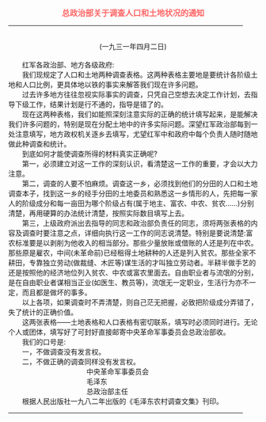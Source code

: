<center><FONT style="FONT-SIZE: 12pt" COLOR="#FF6666"><B>总政治部关于调查人口和土地状况的通知</B></center></FONT>
<HR color="#EE9B73" size="1" width="94%">
<BR>
<center>(一九三一年四月二日)</center>
<BR>
　　红军各政治部、地方各级政府:
<BR>
　　我们现规定了人口和土地两种调查表格。这两种表格主要地是要统计各阶级土地和人口比例，更具体地以铁的事实来解答我们现在许多问题。
<BR>
　　过去许多地方往往忽视实际事实的调查，只凭自己空想去决定工作计划，去指导下级工作，结果计划是行不通的，指导是错了的。
<BR>
　　现在这两种表格，我们如能照深刻注意实际的正确的统计填写起来，是能解决我们许多问题的，特别是现在分配土地中的许多实际问题。深望红军政治部每到一处注意填写，地方政权机关逐乡去填写，尤望红军中和政府中每个负责人随时随地做此种调查和统计。
<BR>
　　到底如何才能使调查所得的材料真实正确呢?
<BR>
　　第一，必须建立对这一工作的深刻认识，看清楚这一工作的重要，才会以大力注意。
<BR>
　　第二，调查的人要不怕麻烦。调查这一乡，必须找到他们的分田的人口和土地调查本子，找到这一乡的经手分田的土地委员和熟悉这一乡情形的人，先把每一家人的阶级成分和每一亩田为哪个阶级占有(属于地主、富农、中农、贫农……)分别清楚，再用硬算的办法统计清楚，按照实际数目填写上去。
<BR>
　　第三，上级政府派出去指导的同志和政治部负责任的同志，须将两张表格的内容及调查时要注意之点，详细向执行这一工作的同志说清楚。特别是要说清楚:富农标准要是以剥削为他收入的相当部分。那些少量放账或借账的人还是列在中农。那些原是雇农，中间(未革命前)已经租得土地耕种的人还是列入贫农。那些全家不耕田，专靠独立劳动(做裁缝、木匠等)谋生活的才叫独立劳动者。半耕半做手艺的还是按照他的经济地位列入贫农、中农或富农里面去。自由职业者与流氓的分别，是在自由职业者谋相当正业(如医生、教员等)，流氓无一定职业，生活行为亦不一定，而且都是做坏的事多。
<BR>
　　以上各项，如果调查时不弄清楚，则自己茫无把握，必致把阶级成分弄错了，失了统计的正确价值。
<BR>
　　这两张表格——土地表格和人口表格有密切联系，填写时必须同时进行。无论个人或团体，填写好了可封好直接邮寄中央革命军事委员会总政治部收。
<BR>
　　我们的口号是:
<BR>
　　一，不做调查没有发言权。
<BR>
　　二，不做正确的调查同样没有发言权。
<BR>
　　　　　　　　　　　 中央革命军事委员会
<BR>
　　　　　　　　　　　 毛泽东
<BR>
　　　　　　　　　　　 总政治部主任
<BR>
　　根据人民出版社一九八二年出版的《毛泽东农村调查文集》刊印。
<HR color="#EE9B73" size="1" width="94%">

